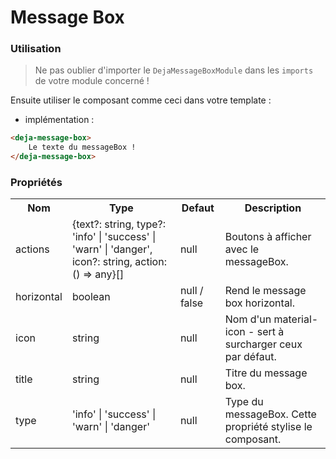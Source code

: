 # Message Box


### Utilisation
> Ne pas oublier d'importer le `DejaMessageBoxModule` dans les `imports` de votre module concerné !

Ensuite utiliser le composant comme ceci dans votre template :

 - implémentation :

```html
<deja-message-box>
    Le texte du messageBox !
</deja-message-box>
```

### Propriétés

<table>
<tr>
    <th>Nom</th>
    <th>Type</th>
    <th>Defaut</th>
    <th>Description</th>
</tr>
<tr>
    <td>actions</td>
    <td>{text?: string, type?: 'info' | 'success' | 'warn' | 'danger', icon?: string, action: () => any}[]</td>
    <td>null</td>
    <td>Boutons à afficher avec le messageBox.</td>
</tr>
<tr>
    <td>horizontal</td>
    <td>boolean</td>
    <td>null / false</td>
    <td>Rend le message box horizontal.</td>
</tr>
<tr>
    <td>icon</td>
    <td>string</td>
    <td>null</td>
    <td>Nom d'un material-icon - sert à surcharger ceux par défaut.</td>
</tr>
<tr>
    <td>title</td>
    <td>string</td>
    <td>null</td>
    <td>Titre du message box.</td>
</tr>
<tr>
    <td>type</td>
    <td>'info' | 'success' | 'warn' | 'danger'</td>
    <td>null</td>
    <td>Type du messageBox. Cette propriété stylise le composant.</td>
</tr>
</table>
